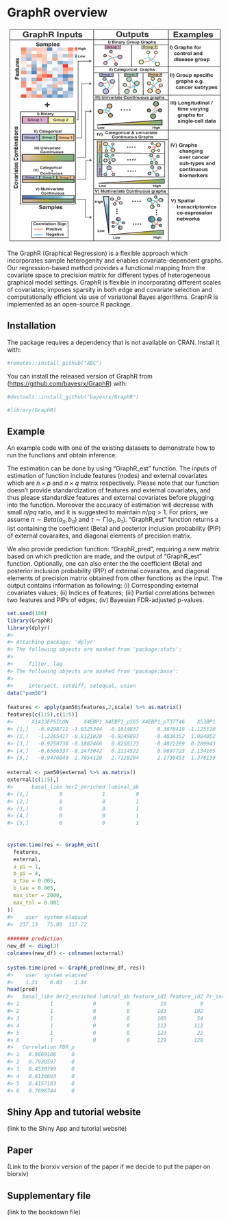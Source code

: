 
<!-- README.md is generated from README.Rmd. Please edit that file -->

# GraphR overview

<center>
<img src="GraphR_Method_plot_final.png" width="500" height="500" >
</center>

The GraphR (Graphical Regression) is a flexible approach which
incorporates sample heterogenity and enables covariate-dependent graphs.
Our regression-based method provides a functional mapping from the
covariate space to precision matrix for different types of heterogeneous
graphical model settings. GraphR is flexible in incorporating different
scales of covariates; imposes sparsity in both edge and covariate
selection and computationally efficient via use of variational Bayes
algorithms. GraphR is implemented as an open-source R package.

## Installation

The package requires a dependency that is not available on CRAN. Install
it with:

``` r
#remotes::install_github("ABC")
```

You can install the released version of GraphR from
(<https://github.com/bayesrx/GraphR>) with:

``` r
#devtools::install_github("bayesrx/GraphR")
```

``` r
#library(GraphR)
```

## Example

An example code with one of the existing datasets to demonstrate how to
run the functions and obtain inference.

The estimation can be done by using “GraphR_est” function. The inputs of
estimation of function include features (nodes) and external covariates
which are $n \times p$ and $n \times q$ matrix respectively. Please note
that our function doesn’t provide standardization of features and
external covariates, and thus please standardize features and external
covariates before plugging into the function. Moreover the accuracy of
estimation will decrease with small $n/pq$ ratio, and it is suggested to
maintain $n/pq >1$. For priors, we assume $\pi \sim Beta(a_\pi, b_\pi)$
and $\tau \sim \Gamma(a_\tau, b_\tau)$. “GraphR_est” function returns a
list containing the coefficient (Beta) and posterior inclusion
probability (PIP) of external covaraites, and diagonal elements of
precision matrix.

We also provide prediction function: “GraphR_pred”, requiring a new
matrix based on which prediction are made, and the output of
“GraphR_est” function. Optionally, one can also enter the the
coefficient (Beta) and posterior inclusion probability (PIP) of external
covaraites, and diagonal elements of precision matrix obtained from
other functions as the input. The output contains information as
following: (i) Corresponding external covariates values; (ii) Indices of
features; (iii) Partial correlations between two features and PIPs of
edges; (iv) Bayesian FDR-adjusted p-values.

``` r
set.seed(100)
library(GraphR)
library(dplyr)
#> 
#> Attaching package: 'dplyr'
#> The following objects are masked from 'package:stats':
#> 
#>     filter, lag
#> The following objects are masked from 'package:base':
#> 
#>     intersect, setdiff, setequal, union
data("pam50")

features <- apply(pam50$features,2,scale) %>% as.matrix()
features[c(1:5),c(1:5)]
#>      X1433EPSILON     X4EBP1 X4EBP1_pS65 X4EBP1_pT37T46    X53BP1
#> [1,]   -0.9298711 -1.0325344  -0.1814837      0.3870419 -1.125110
#> [2,]   -1.2265417 -0.8121828  -0.9249897     -0.4834352  1.084052
#> [3,]   -0.9250730 -0.1882466   0.8258123     -0.4022269  0.289943
#> [4,]   -0.6566337 -0.2473042   0.2114522      0.9897723  2.134105
#> [5,]   -0.9476849  1.7654120   2.7128204      2.1739453  1.378139

external <- pam50$external %>% as.matrix()
external[c(1:5),]
#>      basal_like her2_enriched luminal_ab
#> [1,]          0             1          0
#> [2,]          0             0          1
#> [3,]          0             0          1
#> [4,]          0             0          1
#> [5,]          0             0          1


system.time(res <- GraphR_est(
  features,
  external,
  a_pi = 1,
  b_pi = 4,
  a_tau = 0.005,
  b_tau = 0.005,
  max_iter = 2000,
  max_tol = 0.001
))
#>    user  system elapsed 
#>  237.13   75.00  317.72

####### prediction
new_df <- diag(3)
colnames(new_df) <- colnames(external)

system.time(pred <- GraphR_pred(new_df, res))
#>    user  system elapsed 
#>    1.31    0.03    1.34
head(pred)
#>   basal_like her2_enriched luminal_ab feature_id1 feature_id2 Pr_inclusion
#> 1          1             0          0          10           9            1
#> 2          1             0          0         103         102            1
#> 3          1             0          0         105          54            1
#> 4          1             0          0         113         112            1
#> 5          1             0          0         123          22            1
#> 6          1             0          0         129         128            1
#>   Correlation FDR_p
#> 1   0.6869106     0
#> 2   0.7938597     0
#> 3   0.4530799     0
#> 4   0.8136693     0
#> 5   0.4157183     0
#> 6   0.7698744     0
```

## Shiny App and tutorial website

(link to the Shiny App and tutorial website)

## Paper

(Link to the biorxiv version of the paper if we decide to put the paper
on biorxiv)

## Supplementary file

(link to the bookdown file)
